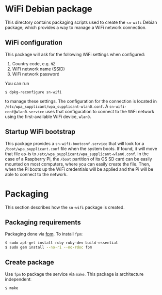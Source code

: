 # WiFi Debian package

This directory contains packaging scripts used to create the `sn-wifi` Debian package, which
provides a way to manage a WiFi network connection.

## WiFi configuration

This package will ask for the following WiFi settings when configured:

 1. Country code, e.g. `NZ`
 2. WiFi network name (SSID)
 3. WiFi network password
 
You can run 

```
$ dpkg-reconfigure sn-wifi
```

to manage these settings. The configuration for the connection is located in
`/etc/wpa_supplicant/wpa_supplicant-wlan0.conf`. A `sn-wifi-conf@wlan0.service` uses that
configuration to connect to the WiFi network using the first-available WiFi device, `wlan0`.

## Startup WiFi bootstrap

This package provides a `sn-wifi-bootconf.service` that will look for a `/boot/wpa_supplicant.conf`
file when the system boots. If found, it will move that file as-is to
`/etc/wpa_supplicant/wpa_supplicant-wlan0.conf`. In the case of a Raspberry Pi, the `/boot`
partition of its OS SD card can be easily mounted on most computers, where you can easily create the
file. Then, when the Pi boots up the WiFi credentials will be applied and the Pi will be able to
connect to the network.

# Packaging

This section describes how the `sn-wifi` package is created.

## Packaging requirements

Packaging done via [fpm][fpm]. To install `fpm`:

```sh
$ sudo apt-get install ruby ruby-dev build-essential
$ sudo gem install --no-ri --no-rdoc fpm
```

## Create package

Use `fpm` to package the service via `make`. This package is architecture independent:

```sh
$ make
```

[fpm]: https://github.com/jordansissel/fpm
[dropBrute]: https://github.com/robzr/dropBrute